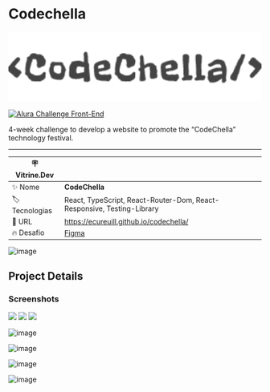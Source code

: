 # Codechella

<img src="./src/assets/logos/grey.svg" width=800px/>

[![Alura Challenge Front-End](https://www.alura.com.br/assets/img/challenges/logos/challenges-logo-front.1674580905.svg)](https://www.alura.com.br/challenges) 

4-week challenge to develop a website to promote the “CodeChella” technology festival.

-------------------------


| :placard: Vitrine.Dev |     |
| -------------  | --- |
| :sparkles: Nome        | **CodeChella**
| :label: Tecnologias | React, TypeScript, React-Router-Dom, React-Responsive, Testing-Library
| :rocket: URL         | https://ecureuill.github.io/codechella/
| :fire: Desafio     | [Figma](https://www.figma.com/file/xHLPBeA2ujaXbBjHMK9xh7/CodeChella-%7C-Challenge-I---Front-end-2023)

<!-- Inserir imagem com a #vitrinedev ao final do link -->
![image](https://github.com/ecureuill/codechella/assets/993369/c8596ae3-ad77-44a7-bb67-08cfdece031c)

## Project Details


### Screenshots


<img src='https://github.com/ecureuill/codechella/assets/993369/02016636-5554-4073-ba43-d587b4c726f4' width='20%'/>
<img src='https://github.com/ecureuill/codechella/assets/993369/8c05cda9-f717-49c3-a583-318a366622a8' width='20%'/>
<img src='https://github.com/ecureuill/codechella/assets/993369/cfe1ccde-b561-4882-9c35-291f4d7d43b9' width='40%'/>

![image](https://github.com/ecureuill/codechella/assets/993369/2a3d02f7-b844-4cb0-b5e2-2990d83fae97)

![image](https://github.com/ecureuill/codechella/assets/993369/906a17c0-e09d-4a83-8031-87b895d12cee)

![image](https://github.com/ecureuill/codechella/assets/993369/c4868593-e51e-440d-a773-b34c4d85d6da)

![image](https://github.com/ecureuill/codechella/assets/993369/58198723-fa04-47c9-afea-056e123bab38)

